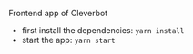 Frontend app of Cleverbot

* first install the dependencies: `yarn install`
* start the app: `yarn start`
